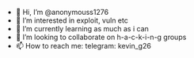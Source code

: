- 👋 Hi, I’m @anonymouss1276
- 👀 I’m interested in exploit, vuln etc
- 🌱 I’m currently learning as much as i can
- 💞️ I’m looking to collaborate on h-a-c-k-i-n-g groups
- 📫 How to reach me: telegram: kevin_g26

<!---
anonymouss1276/anonymouss1276 is a ✨ special ✨ repository because its `README.md` (this file) appears on your GitHub profile.
You can click the Preview link to take a look at your changes.
--->
